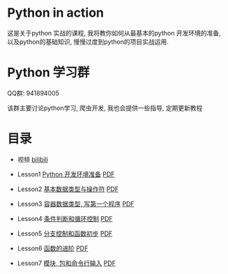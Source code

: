 # Python in action

这是关于python 实战的课程, 我将教你如何从最基本的python 开发环境的准备, 以及python的基础知识, 慢慢过度到python的项目实战运用.

# Python 学习群
QQ群: 941894005

该群主要讨论python学习, 爬虫开发, 我也会提供一些指导, 定期更新教程

# 目录

- 视频 [bilibili](https://www.bilibili.com/video/av71750337)

- Lesson1 [Python 开发环境准备](./lesson1/lesson1.md) [PDF](./lesson1/lesson1.pdf)
- Lesson2 [基本数据类型与操作符](./lesson2/lesson2.md) [PDF](./lesson2/lesson2.pdf)
- Lesson3 [容器数据类型, 写第一个程序](./lesson3/lesson3.md) [PDF](./lesson3/lesson3.pdf)
- Lesson4 [条件判断和循环控制](./lesson4/lesson4.md) [PDF](./lesson4/lesson4.pdf)
- Lesson5 [分支控制和函数初步](./lesson5/lesson5.md) [PDF](./lesson5/lesson5.pdf)
- Lesson6 [函数的进阶](./lesson6/lesson6.md) [PDF](./lesson6/lesson6.pdf)
- Lesson7 [模块, 包和命令行输入](./lesson7/lesson7.md) [PDF](./lesson7/lesson7.pdf)